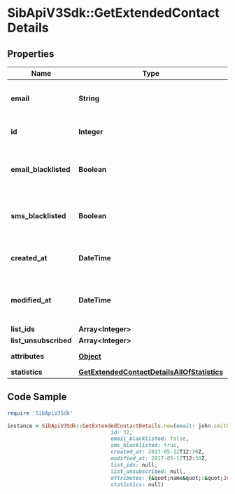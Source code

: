 # SibApiV3Sdk::GetExtendedContactDetails

## Properties

Name | Type | Description | Notes
------------ | ------------- | ------------- | -------------
**email** | **String** | Email address of the contact for which you requested the details | 
**id** | **Integer** | ID of the contact for which you requested the details | 
**email_blacklisted** | **Boolean** | Blacklist status for email campaigns (true&#x3D;blacklisted, false&#x3D;not blacklisted) | 
**sms_blacklisted** | **Boolean** | Blacklist status for SMS campaigns (true&#x3D;blacklisted, false&#x3D;not blacklisted) | 
**created_at** | **DateTime** | Creation UTC date-time of the contact (YYYY-MM-DDTHH:mm:ss.SSSZ) | 
**modified_at** | **DateTime** | Last modification UTC date-time of the contact (YYYY-MM-DDTHH:mm:ss.SSSZ) | 
**list_ids** | **Array&lt;Integer&gt;** |  | 
**list_unsubscribed** | **Array&lt;Integer&gt;** |  | [optional] 
**attributes** | [**Object**](.md) | Set of attributes of the contact | 
**statistics** | [**GetExtendedContactDetailsAllOfStatistics**](GetExtendedContactDetailsAllOfStatistics.md) |  | 

## Code Sample

```ruby
require 'SibApiV3Sdk'

instance = SibApiV3Sdk::GetExtendedContactDetails.new(email: john.smith@example.com,
                                 id: 32,
                                 email_blacklisted: false,
                                 sms_blacklisted: true,
                                 created_at: 2017-05-12T12:30Z,
                                 modified_at: 2017-05-12T12:30Z,
                                 list_ids: null,
                                 list_unsubscribed: null,
                                 attributes: {&quot;name&quot;:&quot;Joe&quot;,&quot;email&quot;:&quot;joe@example.com&quot;},
                                 statistics: null)
```



